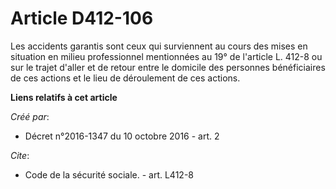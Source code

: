 # Article D412-106

Les accidents garantis sont ceux qui surviennent au cours des mises en situation en milieu professionnel mentionnées au 19°
de l'article L. 412-8 ou sur le trajet d'aller et de retour entre le domicile des personnes bénéficiaires de ces actions et
le lieu de déroulement de ces actions.

**Liens relatifs à cet article**

_Créé par_:

  - Décret n°2016-1347 du 10 octobre 2016 - art. 2

_Cite_:

  - Code de la sécurité sociale. - art. L412-8
